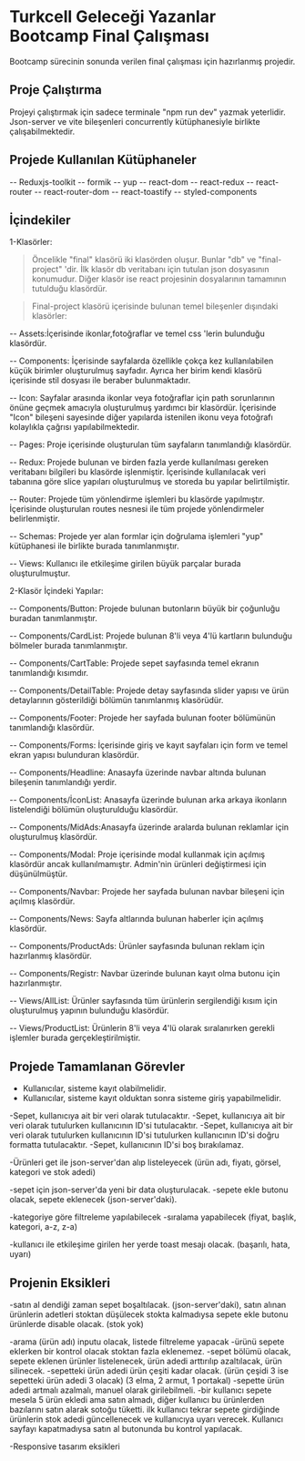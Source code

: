 # Turkcell Geleceği Yazanlar Bootcamp Final Çalışması

Bootcamp sürecinin sonunda verilen final çalışması için hazırlanmış projedir.

## Proje Çalıştırma

Projeyi çalıştırmak için sadece terminale "npm run dev" yazmak yeterlidir. Json-server ve vite bileşenleri concurrently kütüphanesiyle birlikte çalışabilmektedir.

## Projede Kullanılan Kütüphaneler

-- Reduxjs-toolkit
-- formik
-- yup
-- react-dom
-- react-redux
-- react-router
-- react-router-dom
-- react-toastify
-- styled-components

## İçindekiler

1-Klasörler:

> Öncelikle "final" klasörü iki klasörden oluşur. Bunlar "db" ve "final-project" 'dir. İlk klasör db veritabanı için tutulan json dosyasının konumudur. Diğer klasör ise react projesinin dosyalarının tamamının tutulduğu klasördür.

> Final-project klasörü içerisinde bulunan temel bileşenler dışındaki klasörler:

-- Assets:İçerisinde ikonlar,fotoğraflar ve temel css 'lerin bulunduğu klasördür.

-- Components: İçerisinde sayfalarda özellikle çokça kez kullanılabilen küçük birimler oluşturulmuş sayfadır. Ayrıca her birim kendi klasörü içerisinde stil dosyası ile beraber bulunmaktadır.

-- Icon: Sayfalar arasında ikonlar veya fotoğraflar için path sorunlarının önüne geçmek amacıyla oluşturulmuş yardımcı bir klasördür. İçerisinde "Icon" bileşeni sayesinde diğer yapılarda istenilen ikonu veya fotoğrafı kolaylıkla çağrısı yapılabilmektedir.

-- Pages: Proje içerisinde oluşturulan tüm sayfaların tanımlandığı klasördür.

-- Redux: Projede bulunan ve birden fazla yerde kullanılması gereken veritabanı bilgileri bu klasörde işlenmiştir. İçerisinde kullanılacak veri tabanına göre slice yapıları oluşturulmuş ve storeda bu yapılar belirtilmiştir.

-- Router: Projede tüm yönlendirme işlemleri bu klasörde yapılmıştır. İçerisinde oluşturulan routes nesnesi ile tüm projede yönlendirmeler belirlenmiştir.

-- Schemas: Projede yer alan formlar için doğrulama işlemleri "yup" kütüphanesi ile birlikte burada tanımlanmıştır.

-- Views: Kullanıcı ile etkileşime girilen büyük parçalar burada oluşturulmuştur.

2-Klasör İçindeki Yapılar:

-- Components/Button: Projede bulunan butonların büyük bir çoğunluğu buradan tanımlanmıştır.

-- Components/CardList: Projede bulunan 8'li veya 4'lü kartların bulunduğu bölmeler burada tanımlanmıştır.

-- Components/CartTable: Projede sepet sayfasında temel ekranın tanımlandığı kısımdır.

-- Components/DetailTable: Projede detay sayfasında slider yapısı ve ürün detaylarının gösterildiği bölümün tanımlanmış klasörüdür.

-- Components/Footer: Projede her sayfada bulunan footer bölümünün tanımlandığı klasördür.

-- Components/Forms: İçerisinde giriş ve kayıt sayfaları için form ve temel ekran yapısı bulunduran klasördür.

-- Components/Headline: Anasayfa üzerinde navbar altında bulunan bileşenin tanımlandığı yerdir.

-- Components/İconList: Anasayfa üzerinde bulunan arka arkaya ikonların listelendiği bölümün oluşturulduğu klasördür.

-- Components/MidAds:Anasayfa üzerinde aralarda bulunan reklamlar için oluşturulmuş klasördür.

-- Components/Modal: Proje içerisinde modal kullanmak için açılmış klasördür ancak kullanılmamıştır. Admin'nin ürünleri değiştirmesi için düşünülmüştür.

-- Components/Navbar: Projede her sayfada bulunan navbar bileşeni için açılmış klasördür.

-- Components/News: Sayfa altlarında bulunan haberler için açılmış klasördür.

-- Components/ProductAds: Ürünler sayfasında bulunan reklam için hazırlanmış klasördür.

-- Components/Registr: Navbar üzerinde bulunan kayıt olma butonu için hazırlanmıştır.

-- Views/AllList: Ürünler sayfasında tüm ürünlerin sergilendiği kısım için oluşturulmuş yapının bulunduğu klasördür.

-- Views/ProductList: Ürünlerin 8'li veya 4'lü olarak sıralanırken gerekli işlemler burada gerçekleştirilmiştir.

## Projede Tamamlanan Görevler

- Kullanıcılar, sisteme kayıt olabilmelidir.
- Kullanıcılar, sisteme kayıt olduktan sonra sisteme giriş yapabilmelidir.

-Sepet, kullanıcıya ait bir veri olarak tutulacaktır.
-Sepet, kullanıcıya ait bir veri olarak tutulurken kullanıcının ID'si tutulacaktır.
-Sepet, kullanıcıya ait bir veri olarak tutulurken kullanıcının ID'si tutulurken kullanıcının ID'si doğru formatta tutulacaktır.
-Sepet, kullanıcının ID'si boş bırakılamaz.

-Ürünleri get ile json-server'dan alıp listeleyecek (ürün adı, fiyatı, görsel, kategori ve stok adedi)

-sepet için json-server'da yeni bir data oluşturulacak.
-sepete ekle butonu olacak, sepete eklenecek (json-server'daki).

-kategoriye göre filtreleme yapılabilecek
-sıralama yapabilecek (fiyat, başlık, kategori, a-z, z-a)

-kullanıcı ile etkileşime girilen her yerde toast mesajı olacak. (başarılı, hata, uyarı)

## Projenin Eksikleri

-satın al dendiği zaman sepet boşaltılacak. (json-server'daki), satın alınan ürünlerin adetleri stoktan düşülecek stokta kalmadıysa sepete ekle butonu ürünlerde disable olacak. (stok yok)

-arama (ürün adı) inputu olacak, listede filtreleme yapacak
-ürünü sepete eklerken bir kontrol olacak stoktan fazla eklenemez.
-sepet bölümü olacak, sepete eklenen ürünler listelenecek, ürün adedi arttırılıp azaltılacak, ürün silinecek.
-sepetteki ürün adedi ürün çeşiti kadar olacak. (ürün çeşidi 3 ise sepetteki ürün adedi 3 olacak) (3 elma, 2 armut, 1 portakal)
-sepette ürün adedi artmalı azalmalı, manuel olarak girilebilmeli.
-bir kullanıcı sepete mesela 5 ürün ekledi ama satın almadı, diğer kullanıcı bu ürünlerden bazılarını satın alarak sotoğu tüketti. ilk kullanıcı tekrar sepete girdiğinde ürünlerin stok adedi güncellenecek ve kullanıcıya uyarı verecek. Kullanıcı sayfayı kapatmadıysa satın al butonunda bu kontrol yapılacak.

-Responsive tasarım eksikleri
